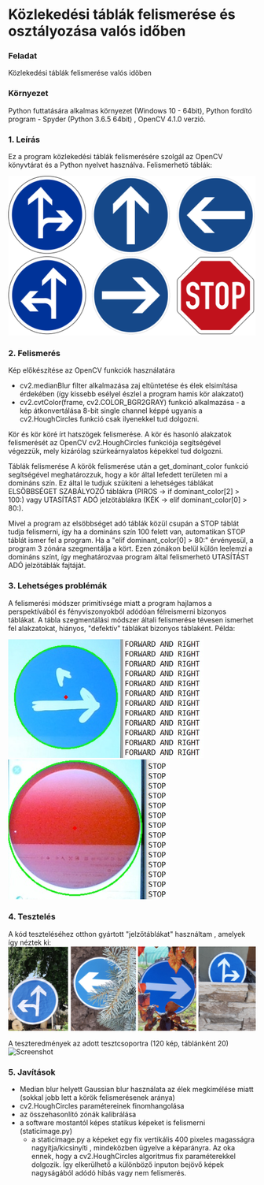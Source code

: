 # Közlekedési táblák felismerése és osztályozása valós időben

### Feladat ###
Közlekedési táblák felismerése valós idöben

### Környezet ###
Python futtatására alkalmas környezet (Windows 10 - 64bit), Python fordító program - Spyder (Python 3.6.5 64bit) , OpenCV 4.1.0 verzió.

### 1. Leírás ###
Ez a program közlekedési táblák felismerésére szolgál az OpenCV könyvtárat és a Python nyelvet használva.
Felismerhetö táblák:

![Screenshot](images/allsigns.png)

### 2. Felismerés ###
  
  Kép előkészítése az OpenCV funkciók használatára
  - cv2.medianBlur filter alkalmazása zaj eltüntetése és élek elsimítása érdekében (így kissebb esélyel észlel a program hamis kör alakzatot)
  - cv2.cvtColor(frame, cv2.COLOR_BGR2GRAY) funkció alkalmazása - a kép átkonvertálása 8-bit single channel képpé ugyanis a cv2.HoughCircles
    funkció csak ilyenekkel tud dolgozni.

  Kör és kör köré írt hatszögek felismerése.
      A kör és hasonló alakzatok felismerését az OpenCV cv2.HoughCircles funkciója segítségével végezzük, mely kizárólag szürkeárnyalatos 
      képekkel tud dolgozni.
      
   Táblák felismerése
      A körök felismerése után a get_dominant_color funkció segítségével meghatározzuk, hogy a kör által lefedett területen mi a
      domináns szín.
      Ez által le tudjuk szükiteni a lehetséges táblákat ELSÖBBSÉGET SZABÁLYOZÓ táblákra (PIROS -> if dominant_color[2] > 100:) vagy
      UTASÍTÁST ADÓ jelzötáblákra (KÉK -> elif dominant_color[0] > 80:). 
      
Mivel a program az elsöbbséget adó táblák közül csupán a STOP táblát tudja felismerni, így ha a domináns szín 100 felett van, automatikan STOP táblát ismer fel a program. Ha a "elif dominant_color[0] > 80:" érvényesül, a program 3 zónára szegmentálja a kört. Ezen zónákon belül külön leelemzi a domináns színt, így meghatározvaa program által felismerhetö UTASÍTÁST ADÓ jelzötáblák fajtáját.
      
### 3. Lehetséges problémák ###

A felismerési módszer primitívsége miatt a program hajlamos a perspektívából és fényviszonyokból adódóan félreismerni bizonyos táblákat.
A tábla szegmentálási módszer általi felismerése tévesen ismerhet fel alakzatokat, hiányos, "defektív" táblákat bizonyos táblaként.
Példa: 




![Screenshot](images/forwardandright_false.jpg)
![Screenshot](images/stopsign_false.jpg)

### 4. Tesztelés ###

A kód teszteléséhez otthon gyártott "jelzőtáblákat" használtam , amelyek így néztek ki:
![Screenshot](images/testsigns.jpg)

A teszteredmények az adott tesztcsoportra (120 kép, táblánként 20)
![Screenshot](images/table.jpg)
### 5. Javítások ###

- Median blur helyett Gaussian blur használata az élek megkímélése miatt (sokkal jobb lett a körök felismerésenek aránya)
- cv2.HoughCircles paramétereinek finomhangolása
- az összehasonlító zónák kalibrálása
- a software mostantól képes statikus képeket is felismerni (staticimage.py)
    - a staticimage.py a képeket egy fix vertikális 400 pixeles magasságra nagyítja/kicsinyíti , mindeközben ügyelve a képarányra.
      Az oka ennek, hogy a cv2.HoughCircles algoritmus fix paraméterekkel dolgozik. Így elkerülhető a különböző inputon bejövő képek
      nagyságából adódó hibás vagy nem felismerés.

